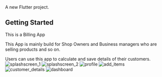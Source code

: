 
A new Flutter project.

## Getting Started 

This is a Billing App

This App is mainly build for Shop Owners and Business managers who are selling products and so on.

Users can use this app to calculate and save details of their customers.
![splashscreen_1](https://github.com/akashvtrs/project/assets/110366863/88b97e5a-ed17-4540-8f4d-c9c2c33d3076)
![splashscreen_2](https://github.com/akashvtrs/project/assets/110366863/896900ef-dee6-4f2f-a6cc-b63920eb8dbd)
![profile](https://github.com/akashvtrs/project/assets/110366863/86840516-e4a2-459a-9315-4ec4959b8c5c)
![add_items](https://github.com/akashvtrs/project/assets/110366863/d1a42fdc-74e0-4e6f-9dda-6f5d75a4cfc3)
![customer_details](https://github.com/akashvtrs/project/assets/110366863/763f988d-d754-4c02-8167-2d1fc5074851)
![dashboard](https://github.com/akashvtrs/project/assets/110366863/3c215560-6e94-4da5-acde-a7a19d6ce0af)
